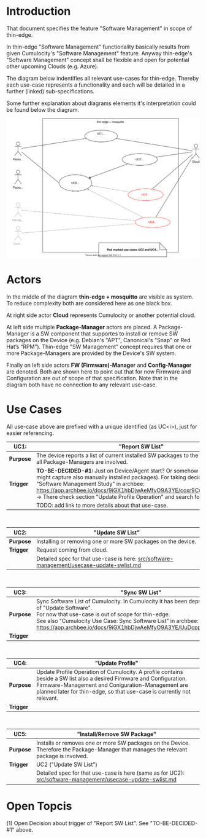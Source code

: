 
Introduction
============

That document specifies the feature "Software Management" in scope of thin-edge.

In thin-edge "Software Management" functionality basically results from given Cumulocity's "Software Management" feature. Anyway thin-edge's "Software Management" concept shall be flexible and open for potential other upcoming Clouds (e.g. Azure).

The diagram below indentifies all relevant use-cases for thin-edge. Thereby each use-case represents a functionality and each will be detailed in a further (linked) sub-specifications.

Some further explanation about diagrams elements it's interpretation could be found below the diagram.

![Use Case Diagram](/src/software-management/use-cases-sw-management.svg)


Actors
======

In the middle of the diagram **thin-edge + mosquitto** are visible as system. To reduce complexity both are considered here as one black box. 

At right side actor **Cloud** represents Cumulocity or another potential cloud.

At left side multiple **Package-Manager** actors are placed. A Package-Manager is a SW component that supportes to install or remove SW packages on the Device (e.g. Debian's "APT", Canonical's "Snap" or Red Hat’s “RPM”). Thin-edge "SW Management" concept requires that one or more Package-Managers are provided by the Device's SW system.

Finally on left side actors **FW (Firmware)-Manager** and **Config-Manager** are denoted. Both are shown here to point out that for now Firmware and Configuration are out of scope of that specification. Note that in the diagram both have no connection to any relevant use-case. 


Use Cases
=========

All use-case above are prefixed with a unique identified (as UC\<i\>), just for easier referencing.

UC1: | "Report SW List"
--- | --- 
**Purpose** | The device reports a list of current installed SW packages to the cloud. Therefore all Package-Managers are involved.
**Trigger** | **TO-BE-DECIDED-#1:** Just on Device/Agent start? Or somehow periodically? (Last might capture also manually installed packages). For taking decicision see also "Software Management Study" in archbee: https://app.archbee.io/docs/9iGX1hbDjwAeMfyO9A3YE/coxr9CuTWSjk0eE1Nzgoj <br/>-> There check section "Update Profile Operation" and search for "periodically".
&nbsp;| TODO: add link to more details about that use-case.

&nbsp;
&nbsp;
&nbsp;
&nbsp;
&nbsp;
&nbsp;
  
UC2: | "Update SW List"
--- | --- 
**Purpose** | Installing or removing one or more SW packages on the device.
**Trigger** | Request coming from cloud.
&nbsp;| Detailed spec for that use-case is here: [src/software-management/usecase-update-swlist.md](/src/software-management/usecase-update-swlist.md)

&nbsp;
&nbsp;
&nbsp;
&nbsp;
&nbsp;
&nbsp;
 
UC3: | "Sync SW List"
--- | --- 
**Purpose** | Sync Software List of Cumulocity. In Cumulocity it has been deprecated in favour of "Update Software".<br/> For now that use-case is out of scope for thin-edge.<br/> See also "Cumulocity Use Case: Sync Software List" in archbee: https://app.archbee.io/docs/9iGX1hbDjwAeMfyO9A3YE/UuDcppPEYlD9alaF7y_e7
**Trigger** | 

&nbsp;
&nbsp;
&nbsp;
&nbsp;
&nbsp;
&nbsp;

UC4: | "Update Profile"
--- | --- 
**Purpose** | Update Profile Operation of Cumulocity. A profile contains beside a SW list also a desired Firmware and Configuration.<br/> Firmware-Management and Coniguration-Management are planned later for thin-edge, so that use-case is currently not relevant.
**Trigger** | 

&nbsp;
&nbsp;
&nbsp;
&nbsp;
&nbsp;
&nbsp;

UC5: | "Install/Remove SW Package"
--- | --- 
**Purpose** | Installs or removes one or more SW packages on the Device. Therefore the Package-Manager that manages the relevant package is involved.
**Trigger** | UC2 ("Update SW List")
&nbsp;| Detailed spec for that use-case is here (same as for UC2): [src/software-management/usecase-update-swlist.md](/src/software-management/usecase-update-swlist.md)



Open Topcis
===========

(1) Open Decision about trigger of "Report SW List". See "TO-BE-DECIDED-#1" above.
